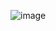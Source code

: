 ![image](https://user-images.githubusercontent.com/77222540/224523707-e24cf4e0-20ee-45ed-a82d-33dbac942391.png)
